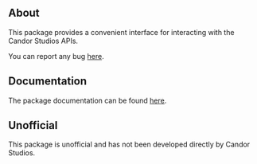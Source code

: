 ## About
This package provides a convenient interface for interacting with the Candor Studios APIs.

You can report any bug [here](issues).

## Documentation
The package documentation can be found [here](https://techg2.github.io/candor-rest-sdk/index.html).

## Unofficial
This package is unofficial and has not been developed directly by Candor Studios.
